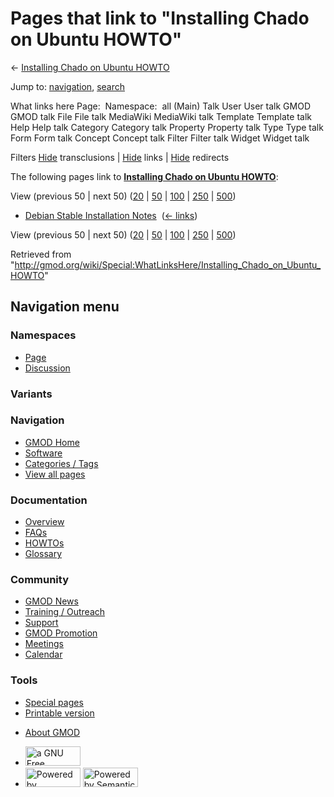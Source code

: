 <div id="mw-page-base" class="noprint">

</div>

<div id="mw-head-base" class="noprint">

</div>

<div id="content" class="mw-body" role="main">

<span id="top"></span>

<div id="mw-js-message" style="display:none;">

</div>



# <span dir="auto">Pages that link to "Installing Chado on Ubuntu HOWTO"</span>

<div id="bodyContent">

<div id="contentSub">

← [Installing Chado on Ubuntu
HOWTO](/wiki/Installing_Chado_on_Ubuntu_HOWTO "Installing Chado on Ubuntu HOWTO")

</div>

<div id="jump-to-nav" class="mw-jump">

Jump to: [navigation](#mw-navigation), [search](#p-search)

</div>

<div id="mw-content-text">

What links here Page:  Namespace:  all (Main) Talk User User talk GMOD
GMOD talk File File talk MediaWiki MediaWiki talk Template Template talk
Help Help talk Category Category talk Property Property talk Type Type
talk Form Form talk Concept Concept talk Filter Filter talk Widget
Widget talk

Filters
[Hide](/mediawiki/index.php?title=Special:WhatLinksHere/Installing_Chado_on_Ubuntu_HOWTO&hidetrans=1 "Special:WhatLinksHere/Installing Chado on Ubuntu HOWTO")
transclusions \|
[Hide](/mediawiki/index.php?title=Special:WhatLinksHere/Installing_Chado_on_Ubuntu_HOWTO&hidelinks=1 "Special:WhatLinksHere/Installing Chado on Ubuntu HOWTO")
links \|
[Hide](/mediawiki/index.php?title=Special:WhatLinksHere/Installing_Chado_on_Ubuntu_HOWTO&hideredirs=1 "Special:WhatLinksHere/Installing Chado on Ubuntu HOWTO")
redirects

The following pages link to **[Installing Chado on Ubuntu
HOWTO](/wiki/Installing_Chado_on_Ubuntu_HOWTO "Installing Chado on Ubuntu HOWTO")**:

View (previous 50 \| next 50)
([20](/mediawiki/index.php?title=Special:WhatLinksHere/Installing_Chado_on_Ubuntu_HOWTO&limit=20 "Special:WhatLinksHere/Installing Chado on Ubuntu HOWTO")
\|
[50](/mediawiki/index.php?title=Special:WhatLinksHere/Installing_Chado_on_Ubuntu_HOWTO&limit=50 "Special:WhatLinksHere/Installing Chado on Ubuntu HOWTO")
\|
[100](/mediawiki/index.php?title=Special:WhatLinksHere/Installing_Chado_on_Ubuntu_HOWTO&limit=100 "Special:WhatLinksHere/Installing Chado on Ubuntu HOWTO")
\|
[250](/mediawiki/index.php?title=Special:WhatLinksHere/Installing_Chado_on_Ubuntu_HOWTO&limit=250 "Special:WhatLinksHere/Installing Chado on Ubuntu HOWTO")
\|
[500](/mediawiki/index.php?title=Special:WhatLinksHere/Installing_Chado_on_Ubuntu_HOWTO&limit=500 "Special:WhatLinksHere/Installing Chado on Ubuntu HOWTO"))

- [Debian Stable Installation
  Notes](/wiki/Debian_Stable_Installation_Notes "Debian Stable Installation Notes")
  ‎ <span class="mw-whatlinkshere-tools">([←
  links](/mediawiki/index.php?title=Special:WhatLinksHere&target=Debian+Stable+Installation+Notes "Special:WhatLinksHere"))</span>

View (previous 50 \| next 50)
([20](/mediawiki/index.php?title=Special:WhatLinksHere/Installing_Chado_on_Ubuntu_HOWTO&limit=20 "Special:WhatLinksHere/Installing Chado on Ubuntu HOWTO")
\|
[50](/mediawiki/index.php?title=Special:WhatLinksHere/Installing_Chado_on_Ubuntu_HOWTO&limit=50 "Special:WhatLinksHere/Installing Chado on Ubuntu HOWTO")
\|
[100](/mediawiki/index.php?title=Special:WhatLinksHere/Installing_Chado_on_Ubuntu_HOWTO&limit=100 "Special:WhatLinksHere/Installing Chado on Ubuntu HOWTO")
\|
[250](/mediawiki/index.php?title=Special:WhatLinksHere/Installing_Chado_on_Ubuntu_HOWTO&limit=250 "Special:WhatLinksHere/Installing Chado on Ubuntu HOWTO")
\|
[500](/mediawiki/index.php?title=Special:WhatLinksHere/Installing_Chado_on_Ubuntu_HOWTO&limit=500 "Special:WhatLinksHere/Installing Chado on Ubuntu HOWTO"))

</div>

<div class="printfooter">

Retrieved from
"<http://gmod.org/wiki/Special:WhatLinksHere/Installing_Chado_on_Ubuntu_HOWTO>"

</div>

<div id="catlinks" class="catlinks catlinks-allhidden">

</div>

<div class="visualClear">

</div>

</div>

</div>

<div id="mw-navigation">

## Navigation menu

<div id="mw-head">



<div id="left-navigation">

<div id="p-namespaces" class="vectorTabs" role="navigation"
aria-labelledby="p-namespaces-label">

### Namespaces

- <span id="ca-nstab-main"><a href="/wiki/Installing_Chado_on_Ubuntu_HOWTO" accesskey="c"
  title="View the content page [c]">Page</a></span>
- <span id="ca-talk"><a
  href="/mediawiki/index.php?title=Talk:Installing_Chado_on_Ubuntu_HOWTO&amp;action=edit&amp;redlink=1"
  accesskey="t"
  title="Discussion about the content page [t]">Discussion</a></span>

</div>

<div id="p-variants" class="vectorMenu emptyPortlet" role="navigation"
aria-labelledby="p-variants-label">

### 

### Variants[](#)

<div class="menu">

</div>

</div>

</div>

<div id="right-navigation">





</div>



</div>

</div>

</div>

<div id="mw-panel">

<div id="p-logo" role="banner">

<a href="/wiki/Main_Page"
style="background-image: url(http://gmod.org/images/GMOD-cogs.png);"
title="Visit the main page"></a>

</div>

<div id="p-Navigation" class="portal" role="navigation"
aria-labelledby="p-Navigation-label">

### Navigation

<div class="body">

- <span id="n-GMOD-Home">[GMOD Home](/wiki/Main_Page)</span>
- <span id="n-Software">[Software](/wiki/GMOD_Components)</span>
- <span id="n-Categories-.2F-Tags">[Categories /
  Tags](/wiki/Categories)</span>
- <span id="n-View-all-pages">[View all
  pages](/wiki/Special:AllPages)</span>

</div>

</div>

<div id="p-Documentation" class="portal" role="navigation"
aria-labelledby="p-Documentation-label">

### Documentation

<div class="body">

- <span id="n-Overview">[Overview](/wiki/Overview)</span>
- <span id="n-FAQs">[FAQs](/wiki/Category:FAQ)</span>
- <span id="n-HOWTOs">[HOWTOs](/wiki/Category:HOWTO)</span>
- <span id="n-Glossary">[Glossary](/wiki/Glossary)</span>

</div>

</div>

<div id="p-Community" class="portal" role="navigation"
aria-labelledby="p-Community-label">

### Community

<div class="body">

- <span id="n-GMOD-News">[GMOD News](/wiki/GMOD_News)</span>
- <span id="n-Training-.2F-Outreach">[Training /
  Outreach](/wiki/Training_and_Outreach)</span>
- <span id="n-Support">[Support](/wiki/Support)</span>
- <span id="n-GMOD-Promotion">[GMOD
  Promotion](/wiki/GMOD_Promotion)</span>
- <span id="n-Meetings">[Meetings](/wiki/Meetings)</span>
- <span id="n-Calendar">[Calendar](/wiki/Calendar)</span>

</div>

</div>

<div id="p-tb" class="portal" role="navigation"
aria-labelledby="p-tb-label">

### Tools

<div class="body">

- <span id="t-specialpages"><a href="/wiki/Special:SpecialPages" accesskey="q"
  title="A list of all special pages [q]">Special pages</a></span>
- <span id="t-print"><a
  href="/mediawiki/index.php?title=Special:WhatLinksHere/Installing_Chado_on_Ubuntu_HOWTO&amp;printable=yes"
  rel="alternate" accesskey="p"
  title="Printable version of this page [p]">Printable version</a></span>

</div>

</div>

</div>

</div>

<div id="footer" role="contentinfo">

- <span id="footer-places-about">[About
  GMOD](/wiki/GMOD:About "GMOD:About")</span>

<!-- -->

- <span id="footer-copyrightico">[<img src="http://www.gnu.org/graphics/gfdl-logo-small.png" width="88"
  height="31" alt="a GNU Free Documentation License" />](http://www.gnu.org/licenses/fdl-1.3.html)</span>
- <span id="footer-poweredbyico">[<img src="/mediawiki/skins/common/images/poweredby_mediawiki_88x31.png"
  width="88" height="31" alt="Powered by MediaWiki" />](//www.mediawiki.org/)
  [<img
  src="/mediawiki/extensions/SemanticMediaWiki/includes/../resources/images/smw_button.png"
  width="88" height="31" alt="Powered by Semantic MediaWiki" />](https://www.semantic-mediawiki.org/wiki/Semantic_MediaWiki)</span>

<div style="clear:both">

</div>

</div>
